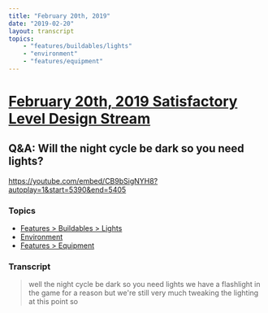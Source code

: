 ```yaml
---
title: "February 20th, 2019"
date: "2019-02-20"
layout: transcript
topics: 
    - "features/buildables/lights"
    - "environment"
    - "features/equipment"
---
```

# [February 20th, 2019 Satisfactory Level Design Stream](../2019-02-20.md)
## Q&A: Will the night cycle be dark so you need lights?
https://youtube.com/embed/CB9bSigNYH8?autoplay=1&start=5390&end=5405
### Topics
* [Features > Buildables > Lights](../topics/features/buildables/lights.md)
* [Environment](../topics/environment.md)
* [Features > Equipment](../topics/features/equipment.md)

### Transcript

> well the night cycle be dark so you need
> lights we have a flashlight in the game
> for a reason but we're still very much
> tweaking the lighting at this point so
